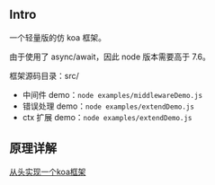 ## Intro 

一个轻量版的仿 koa 框架。

由于使用了 async/await，因此 node 版本需要高于 7.6。

框架源码目录：src/

- 中间件 demo：`node examples/middlewareDemo.js`
- 错误处理 demo：`node examples/extendDemo.js`
- ctx 扩展 demo：`node examples/extendDemo.js`


## 原理详解

[从头实现一个koa框架](https://github.com/mly-zju/blog/issues/9)

